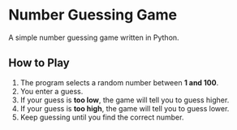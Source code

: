 # Number Guessing Game 
                    
A simple number guessing game written in Python.
 
## How to Play
1. The program selects a random number between **1 and 100**.
2. You enter a guess. 
3. If your guess is **too low**, the game will tell you to guess higher.
4. If your guess is **too high**, the game will tell you to guess lower.
5. Keep guessing until you find the correct number. 

